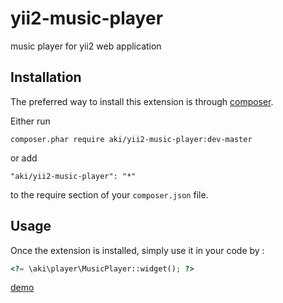 yii2-music-player
=================
music player for yii2 web application

Installation
------------

The preferred way to install this extension is through [composer](http://getcomposer.org/download/).

Either run

```
composer.phar require aki/yii2-music-player:dev-master
```

or add

```
"aki/yii2-music-player": "*"
```

to the require section of your `composer.json` file.


Usage
-----

Once the extension is installed, simply use it in your code by  :

```php
<?= \aki\player\MusicPlayer::widget(); ?>
```
[demo](http://www.jqueryrain.com/?http://demo.tutorialzine.com/2015/03/html5-music-player/)